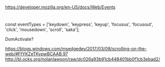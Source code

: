 https://developer.mozilla.org/en-US/docs/Web/Events

# 

const eventTypes = ['keydown', 'keypress', 'keyup', 'focusus', 'focusout', 'click', 'mousedown', 'scroll', 'saka'];


DomActivate?


https://blogs.windows.com/msedgedev/2017/03/08/scrolling-on-the-web/#FfYKZeTKypwBCAAB.97
http://bl.ocks.org/nolanlawson/raw/dc026a93b91cb448401bb0f1cb3ebad2/
